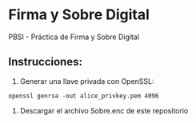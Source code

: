 # Firma y Sobre Digital
PBSI - Práctica de Firma y Sobre Digital

## Instrucciones:
1. Generar una llave privada con OpenSSL:
```console
openssl genrsa -out alice_privkey.pem 4096
```
1. Descargar el archivo Sobre.enc de este repositorio
